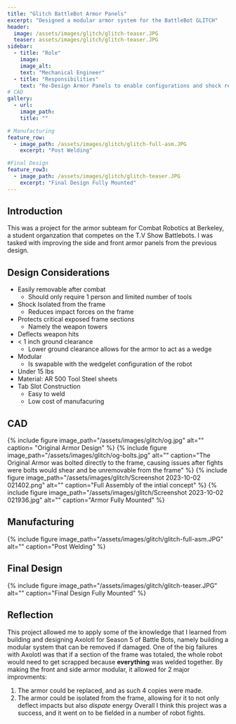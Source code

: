 ```yaml
---
title: "Glitch BattleBot Armor Panels"
excerpt: "Designed a modular armor system for the BattleBot GLITCH"
header:
  image: /assets/images/glitch/glitch-teaser.JPG
  teaser: assets/images/glitch/glitch-teaser.JPG
sidebar:
  - title: "Role"
    image: 
    image_alt: 
    text: "Mechanical Engineer"
  - title: "Responsibilities"
    text: "Re-Design Armor Panels to enable configurations and shock reduction"
# CAD
gallery: 
  - url: 
    image_path:
    title: ""

# Manufacturing
feature_row:
  - image_path: /assets/images/glitch/glitch-full-asm.JPG
    excerpt: "Post Welding"

#Final Design
feature_row3:
  - image_path: /assets/images/glitch/glitch-teaser.JPG
    excerpt: "Final Design Fully Mounted"
---
```


## Introduction
  This was a project for the armor subteam for Combat Robotics at Berkeley, a student organzation that competes on the T.V Show Battlebots. I was tasked with improving the side and front armor panels from the previous design. 

## Design Considerations
- Easily removable after combat
  - Should only require 1 person and limited number of tools
- Shock Isolated from the frame
  - Reduces impact forces on the frame
- Protects critical exposed frame sections
  - Namely the weapon towers
- Deflects weapon hits
- < 1 inch ground clearance
  - Lower ground clearance allows for the armor to act as a wedge
- Modular
  - Is swapable with the wedgelet configuration of the robot
- Under 15 lbs
- Material: AR 500 Tool Steel sheets
- Tab Slot Construction
  - Easy to weld
  - Low cost of manufacuring

## CAD
{% include figure image_path="/assets/images/glitch/og.jpg" alt="" caption= "Original Armor Design" %}
{% include figure image_path="/assets/images/glitch/og-bolts.jpg" alt="" caption="The Original Armor was bolted directly to the frame, causing issues after fights were bolts would shear and be unremovable from the frame" %}
{% include figure image_path="/assets/images/glitch/Screenshot 2023-10-02 021402.png" alt="" caption="Full Assembly of the intial concept" %}
{% include figure image_path="/assets/images/glitch/Screenshot 2023-10-02 021936.jpg" alt="" caption="Armor Fully Mounted" %}

## Manufacturing
{% include figure image_path="/assets/images/glitch/glitch-full-asm.JPG" alt="" caption="Post Welding" %}

## Final Design
{% include figure image_path="/assets/images/glitch/glitch-teaser.JPG" alt="" caption="Final Design Fully Mounted" %}

## Reflection
This project allowed me to apply some of the knowledge that I learned from building and designing Axolotl for Season 5 of Battle Bots, namely building a modular system that can be removed if damaged. One of the big failures with Axolotl was that if a section of the frame was totaled, the whole robot would need to get scrapped because **everything** was welded together. By making the front and side armor modular, it allowed for 2 major improvments: 
  1. The armor could be replaced, and as such 4 copies were made. 
  2. The armor could be isolated from the frame, allowing for it to not only deflect impacts but also *dispate* energy
Overall I think this project was a success, and it went on to be fielded in a number of robot fights.
